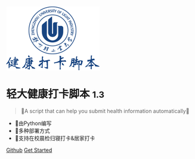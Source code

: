 ![logo](./images/logo2.png)

# 轻大健康打卡脚本 <small>1.3</small>

> 🎉A script that can help you submit health information automatically🎉

- 🎨由Python编写
- 🍔多种部署方式
- 👏支持在校晨检归寝打卡&居家打卡

[Github](https://github.com/billionray/ZZULI-COVID-healthreport)
[Get Started](#helloworld)

